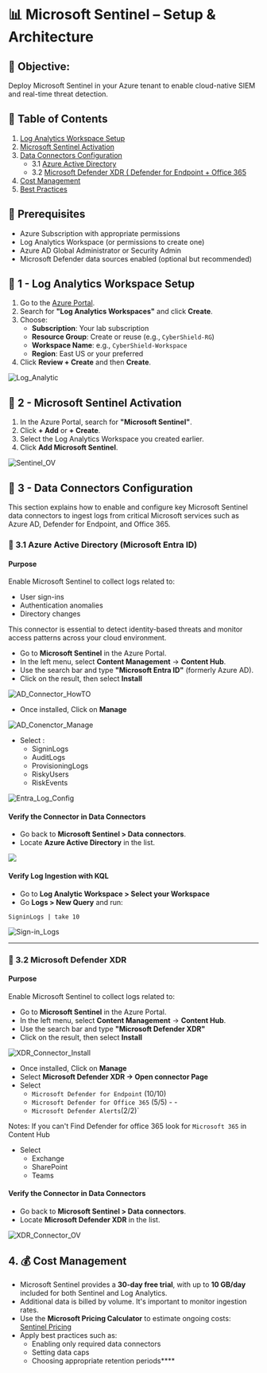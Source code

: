 # 📊  Microsoft Sentinel – Setup & Architecture

## 🎯 Objective:
Deploy Microsoft Sentinel in your Azure tenant to enable cloud-native SIEM and real-time threat detection.
 

## 📘 Table of Contents

1. [Log Analytics Workspace Setup](#3-log-analytics-workspace-setup)
2. [Microsoft Sentinel Activation](#4-microsoft-sentinel-activation)
3. [Data Connectors Configuration](#5-data-connectors-configuration)
    - 3.1 [Azure Active Directory](#51-azure-active-directory)
    - 3.2 [Microsoft Defender XDR ( Defender for Endpoint + Office 365]()
4. [Cost Management](#6-cost-management)
5. [Best Practices](#7-best-practices)


## 🧰 Prerequisites

- Azure Subscription with appropriate permissions
- Log Analytics Workspace (or permissions to create one)
- Azure AD Global Administrator or Security Admin
- Microsoft Defender data sources enabled (optional but recommended)


## 🎯 1 - Log Analytics Workspace Setup

1. Go to the [Azure Portal](https://portal.azure.com).
2. Search for **"Log Analytics Workspaces"** and click **Create**.
3. Choose:
   - **Subscription**: Your lab subscription
   - **Resource Group**: Create or reuse (e.g., `CyberShield-RG`)
   - **Workspace Name**: e.g., `CyberShield-Workspace`
   - **Region**: East US or your preferred
4. Click **Review + Create** and then **Create**.

![Log_Analytic](https://github.com/AliChoukatli/CyberShield-Enterprise/blob/main/06_Threat_Detection_%26_Simulation/Screenshots/Log_Analytic_Ov.png)

## 🎯 2 - Microsoft Sentinel Activation

1. In the Azure Portal, search for **"Microsoft Sentinel"**.
2. Click **+ Add** or **+ Create**.
3. Select the Log Analytics Workspace you created earlier.
4. Click **Add Microsoft Sentinel**.

![Sentinel_OV](https://github.com/AliChoukatli/CyberShield-Enterprise/blob/main/06_Threat_Detection_%26_Simulation/Screenshots/Sentinel_OV.png)


## 🎯 3 - Data Connectors Configuration

This section explains how to enable and configure key Microsoft Sentinel data connectors to ingest logs from critical Microsoft services such as Azure AD, Defender for Endpoint, and Office 365.

### 🔹 3.1 Azure Active Directory (Microsoft Entra ID)

#### Purpose

Enable Microsoft Sentinel to collect logs related to:
- User sign-ins
- Authentication anomalies
- Directory changes

This connector is essential to detect identity-based threats and monitor access patterns across your cloud environment.

- Go to **Microsoft Sentinel** in the Azure Portal.
- In the left menu, select **Content Management** → **Content Hub**.
- Use the search bar and type **"Microsoft Entra ID"** (formerly Azure AD).
- Click on the result, then select **Install**

![AD_Connector_HowTO](https://github.com/AliChoukatli/CyberShield-Enterprise/blob/main/06_Threat_Detection_%26_Simulation/Screenshots/AD_Connector_Install.png)

- Once installed, Click on **Manage**

![AD_Conenctor_Manage](https://github.com/AliChoukatli/CyberShield-Enterprise/blob/main/06_Threat_Detection_%26_Simulation/Screenshots/AD_Connector_Manage.png)

- Select :
  - SigninLogs
  - AuditLogs
  - ProvisioningLogs 
  - RiskyUsers 
  - RiskEvents

![Entra_Log_Config](https://github.com/AliChoukatli/CyberShield-Enterprise/blob/main/06_Threat_Detection_%26_Simulation/Screenshots/Entra_Log_config.png)

#### Verify the Connector in Data Connectors
- Go back to **Microsoft Sentinel > Data connectors**.
- Locate **Azure Active Directory** in the list.

![](https://github.com/AliChoukatli/CyberShield-Enterprise/blob/main/06_Threat_Detection_%26_Simulation/Screenshots/Data_Connector.png)


#### Verify Log Ingestion with KQL

- Go to **Log Analytic Workspace > Select your Workspace**  
- Go **Logs > New Query** and run:

```kql
SigninLogs | take 10
```

![Sign-in_Logs](https://github.com/AliChoukatli/CyberShield-Enterprise/blob/main/06_Threat_Detection_%26_Simulation/Screenshots/Sign-in_Logs.png)

---

### 🔹 3.2 Microsoft Defender XDR

#### Purpose

Enable Microsoft Sentinel to collect logs related to:

- Go to **Microsoft Sentinel** in the Azure Portal.
- In the left menu, select **Content Management** → **Content Hub**.
- Use the search bar and type **"Microsoft Defender XDR"**
- Click on the result, then select **Install**

![XDR_Connector_Install](https://github.com/AliChoukatli/CyberShield-Enterprise/blob/main/06_Threat_Detection_%26_Simulation/Screenshots/XDR_Connector_Install.png)

- Once installed, Click on **Manage**
- Select **Microsoft Defender XDR -> Open connector Page**
- Select
    - `Microsoft Defender for Endpoint` (10/10)
    - `Microsoft Defender for Office 365` (5/5) - - 
    - `Microsoft Defender Alerts`(2/2)`


Notes: 
If you can't Find Defender for office 365  look for `Microsoft 365` in Content Hub
- Select
  - Exchange
  - SharePoint
  - Teams
  
#### Verify the Connector in Data Connectors
- Go back to **Microsoft Sentinel > Data connectors**.
- Locate **Microsoft Defender XDR** in the list.

![XDR_Connector_OV](https://github.com/AliChoukatli/CyberShield-Enterprise/blob/main/06_Threat_Detection_%26_Simulation/Screenshots/XDR_Connector_OV.png)





## 4. 💰 Cost Management

- Microsoft Sentinel provides a **30-day free trial**, with up to **10 GB/day** included for both Sentinel and Log Analytics.
- Additional data is billed by volume. It's important to monitor ingestion rates.
- Use the **Microsoft Pricing Calculator** to estimate ongoing costs: [Sentinel Pricing](https://azure.microsoft.com/en-us/pricing/details/microsoft-sentinel/)
- Apply best practices such as:
  - Enabling only required data connectors
  - Setting data caps
  - Choosing appropriate retention periods****





